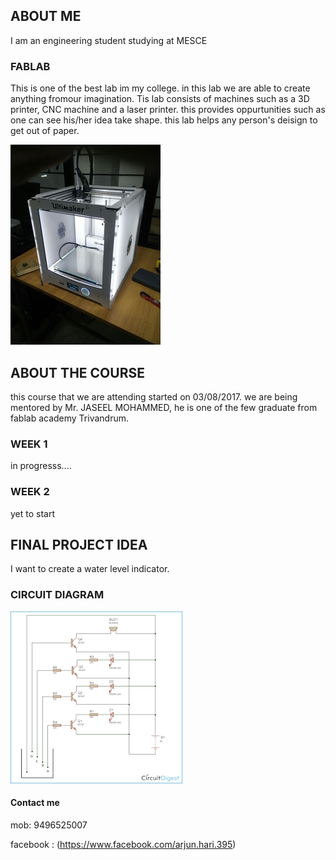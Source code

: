 ## ABOUT ME 

I am an engineering student studying at MESCE

### FABLAB

This is one of the best lab im my college. in this lab we are able to create anything fromour imagination.
Tis lab consists of machines such as a 3D printer, CNC machine and a laser printer. this provides oppurtunities such as one can see his/her idea take shape. this lab helps any person's deisign to get out of paper.



![Image](https://raw.githubusercontent.com/arjunhari2704/arjunhari2704.github.io/master/Webp.net-resizeimage.jpg)


## ABOUT THE COURSE
this course that we are attending started on 03/08/2017. we are being mentored by Mr. JASEEL MOHAMMED, he is one of the few graduate from fablab academy Trivandrum.
### WEEK 1
in progresss.... 
### WEEK 2
yet to start

## FINAL PROJECT IDEA
I want to create a water level indicator.
### CIRCUIT DIAGRAM
![Image](https://raw.githubusercontent.com/arjunhari2704/arjunhari2704.github.io/master/Webp.net-resizeimage.gif)


#### Contact me

mob: 9496525007

facebook : (https://www.facebook.com/arjun.hari.395)


